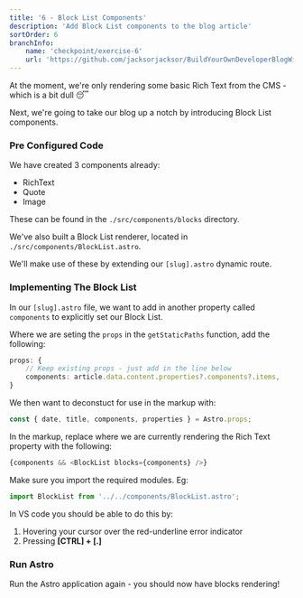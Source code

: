 ```yaml
---
title: '6 - Block List Components'
description: 'Add Block List components to the blog article'
sortOrder: 6
branchInfo:
    name: 'checkpoint/exercise-6'
    url: 'https://github.com/jacksorjacksor/BuildYourOwnDeveloperBlogWithUmbraco15AndAstro/tree/checkpoint/start'
---
```


At the moment, we're only rendering some basic Rich Text from the CMS - which is a bit dull 😴

Next, we're going to take our blog up a notch by introducing Block List components.

### Pre Configured Code

We have created 3 components already:

- RichText
- Quote
- Image

These can be found in the `./src/components/blocks` directory.

We've also built a Block List renderer, located in `./src/components/BlockList.astro`.

We'll make use of these by extending our `[slug].astro` dynamic route.

### Implementing The Block List

In our `[slug].astro` file, we want to add in another property called `components` to explicitly set our Block List.

Where we are seting the `props` in the `getStaticPaths` function, add the following:

```ts title=./Code/Frontend/src/pages/blog/[slug].astro
props: {
    // Keep existing props - just add in the line below
    components: article.data.content.properties?.components?.items,
}
```

We then want to deconstuct for use in the markup with:

```ts title=./Code/Frontend/src/pages/blog/[slug].astro
const { date, title, components, properties } = Astro.props;
```

In the markup, replace where we are currently rendering the Rich Text property with the following:

```ts title=./Code/Frontend/src/pages/blog/[slug].astro
{components && <BlockList blocks={components} />}
```

Make sure you import the required modules. Eg:

```ts title=./Code/Frontend/src/pages/blog/[slug].astro
import BlockList from '../../components/BlockList.astro';
```

In VS code you should be able to do this by:
1. Hovering your cursor over the red-underline error indicator
2. Pressing **[CTRL] + [.]**

### Run Astro

Run the Astro application again - you should now have blocks rendering!
